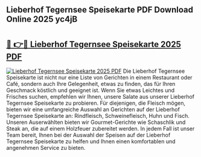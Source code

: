 ## Lieberhof Tegernsee Speisekarte PDF Download Online 2025 yc4jB

# <h2><a href="http://gce44x5.nevu.top/?p=Lieberhof+Tegernsee+Speisekarte">🔗 👉🔴 Lieberhof Tegernsee Speisekarte 2025 PDF</a></h2>

[![Lieberhof Tegernsee Speisekarte 2025 PDF](https://i.imgur.com/dBaPXMq.png)](http://gce44x5.nevu.top/?p=Lieberhof+Tegernsee+Speisekarte)
Die Lieberhof Tegernsee Speisekarte ist nicht nur eine Liste von Gerichten in einem Restaurant oder Café, sondern auch Ihre Gelegenheit, etwas zu finden, das für Ihren Geschmack köstlich und geeignet ist. Wenn Sie etwas Leichtes und Frisches suchen, empfehlen wir Ihnen, unsere Salate aus unserer Lieberhof Tegernsee Speisekarte zu probieren. Für diejenigen, die Fleisch mögen, bieten wir eine umfangreiche Auswahl an Gerichten auf der Lieberhof Tegernsee Speisekarte an: Rindfleisch, Schweinefleisch, Huhn und Fisch. Unseren Auserwählten bieten wir Gourmet-Gerichte wie Schaschlik und Steak an, die auf einem Holzfeuer zubereitet werden. In jedem Fall ist unser Team bereit, Ihnen bei der Auswahl der Speisen auf der Lieberhof Tegernsee Speisekarte zu helfen und Ihnen einen komfortablen und angenehmen Service zu bieten.
